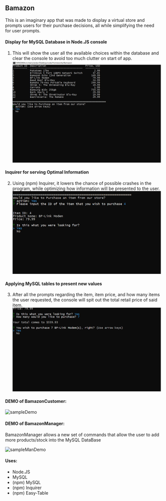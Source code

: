 ## Bamazon

This is an imaginary app that was made to display a virtual store and prompts users for their purchase decisions, all while simplifying the need for user prompts.

#### Display for MySQL Database in Node.JS console

1.  This will show the user all the available choices within the database and clear the console to avoid too much clutter on start of app.
![sampleStart](/assets/images/startpage.PNG)

#### Inquirer for serving Optimal Information

2.  Using (npm) Inquirer, it lowers the chance of possible crashes in the program, while optimizing how information will be presented to the user.
![samplePrompt](/assets/images/prompt.PNG)

#### Applying MySQL tables to present new values

3.  After all the prompts regarding the item, item price, and how many items the user requested, the console will spit out the total retail price of said item.
![samplePrice](/assets/images/price.PNG)

#### DEMO of BamazonCustomer:

![sampleDemo](/assets/images/demo.gif)

#### DEMO of BamazonManager:

BamazonManager allows a new set of commands that allow the user to add more products/stock into the MySQL DataBase

![sampleManDemo](/assets/images/ManagerDemo.gif)

#### Uses:
* Node.JS
* MySQL
* (npm) MySQL
* (npm) Inquirer
* (npm) Easy-Table
